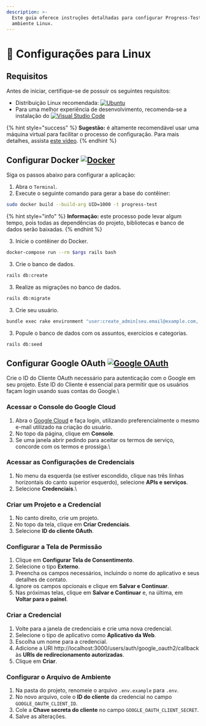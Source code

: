 ```yaml
---
description: >-
  Este guia oferece instruções detalhadas para configurar Progress-Test em um
  ambiente Linux.
---
```


# 🐧 Configurações para Linux

## Requisitos

Antes de iniciar, certifique-se de possuir os seguintes requisitos:

* Distribuição Linux recomendada: [![Ubuntu](https://img.shields.io/badge/Ubuntu-%23E95420.svg?\&style=flat\&logo=ubuntu\&logoColor=white)](https://ubuntu.com/download/desktop)
* Para uma melhor experiência de desenvolvimento, recomenda-se a instalação do [![Visual Studio Code](https://img.shields.io/badge/Visual%20Studio%20Code-%23007ACC.svg?\&style=flat\&logo=visual-studio-code\&logoColor=white)](https://code.visualstudio.com/download)

{% hint style="success" %}
**Sugestão:** é altamente recomendável usar uma máquina virtual para facilitar o processo de configuração. Para mais detalhes, assista [este vídeo](https://www.youtube.com/watch?v=XxZ8BTCBDis).
{% endhint %}

## Configurar Docker [![Docker](https://img.shields.io/badge/Docker-%230db7ed.svg?\&style=flat\&logo=docker\&logoColor=white)](https://www.docker.com/)

Siga os passos abaixo para configurar a aplicação:

1. Abra o `Terminal`.
2. Execute o seguinte comando para gerar a base do contêiner:

```bash
sudo docker build --build-arg UID=1000 -t progress-test

```

{% hint style="info" %}
**Informação:** este processo pode levar algum tempo, pois todas as dependências do projeto, bibliotecas e banco de dados serão baixadas.
{% endhint %}



3. Inicie o contêiner do Docker.

```bash
docker-compose run --rm $args rails bash
```

3. Crie o banco de dados.

```bash
rails db:create
```

3. Realize as migrações no banco de dados.

```bash
rails db:migrate
```

3. Crie seu usuário.

```bash
bundle exec rake environment "user:create_admin[seu.email@example.com, Seu nome]"
```

3. Popule o banco de dados com os assuntos, exercícios e categorias.

```bash
rails db:seed
```



## Configurar Google OAuth [![Google OAuth](https://img.shields.io/badge/Google%20OAuth-%234285F4.svg?\&style=flat\&logo=google\&logoColor=white)](https://developers.google.com/identity/protocols/oauth2)

Crie o ID do Cliente OAuth necessário para autenticação com o Google em seu projeto. Este ID do Cliente é essencial para permitir que os usuários façam login usando suas contas do Google.\


### Acessar o Console do Google Cloud

1. Abra o [Google Cloud](https://cloud.google.com/?hl=pt-BR) e faça login, utilizando preferencialmente o mesmo e-mail utilizado na criação do usuário.
2. No topo da página, clique em **Console**.
3. Se uma janela abrir pedindo para aceitar os termos de serviço, concorde com os termos e prossiga.\


### Acessar as Configurações de Credenciais

1. No menu da esquerda (se estiver escondido, clique nas três linhas horizontais do canto superior esquerdo), selecione **APIs e serviços**.
2. Selecione **Credenciais**.\


### Criar um Projeto e a Credencial

1. No canto direito, crie um projeto.
2. No topo da tela, clique em **Criar Credenciais**.
3. Selecione **ID do cliente OAuth**.

### Configurar a Tela de Permissão

1. Clique em **Configurar Tela de Consentimento**.
2. Selecione o tipo **Externo**.
3. Preencha os campos necessários, incluindo o nome do aplicativo e seus detalhes de contato.
4. Ignore os campos opcionais e clique em **Salvar e Continuar**.
5. Nas próximas telas, clique em **Salvar e Continuar** e, na última, em **Voltar para o painel**.

### Criar a Credencial

1. Volte para a janela de credenciais e crie uma nova credencial.
2. Selecione o tipo de aplicativo como **Aplicativo da Web**.
3. Escolha um nome para a credencial.
4. Adicione a URI http://localhost:3000/users/auth/google\_oauth2/callback às **URIs de redirecionamento autorizadas**.
5. Clique em **Criar**.

### Configurar o Arquivo de Ambiente

1. Na pasta do projeto, renomeie o arquivo `.env.example` para `.env`.
2. No novo arquivo, cole o **ID do cliente** da credencial no campo `GOOGLE_OAUTH_CLIENT_ID`.
3. Cole a **Chave secreta do cliente** no campo `GOOGLE_OAUTH_CLIENT_SECRET`.
4. Salve as alterações.
